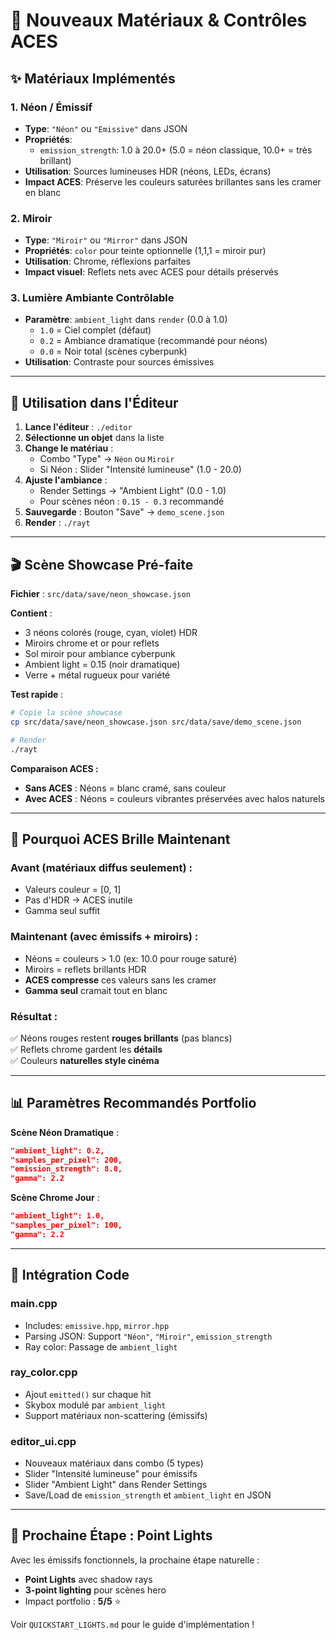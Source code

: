 # 🎨 Nouveaux Matériaux & Contrôles ACES

## ✨ **Matériaux Implémentés**

### 1. **Néon / Émissif** 
- **Type**: `"Néon"` ou `"Emissive"` dans JSON
- **Propriétés**:
  - `emission_strength`: 1.0 à 20.0+ (5.0 = néon classique, 10.0+ = très brillant)
- **Utilisation**: Sources lumineuses HDR (néons, LEDs, écrans)
- **Impact ACES**: Préserve les couleurs saturées brillantes sans les cramer en blanc

### 2. **Miroir**
- **Type**: `"Miroir"` ou `"Mirror"` dans JSON
- **Propriétés**: `color` pour teinte optionnelle (1,1,1 = miroir pur)
- **Utilisation**: Chrome, réflexions parfaites
- **Impact visuel**: Reflets nets avec ACES pour détails préservés

### 3. **Lumière Ambiante Contrôlable**
- **Paramètre**: `ambient_light` dans `render` (0.0 à 1.0)
  - `1.0` = Ciel complet (défaut)
  - `0.2` = Ambiance dramatique (recommandé pour néons)
  - `0.0` = Noir total (scènes cyberpunk)
- **Utilisation**: Contraste pour sources émissives

---

## 🚀 **Utilisation dans l'Éditeur**

1. **Lance l'éditeur** : `./editor`
2. **Sélectionne un objet** dans la liste
3. **Change le matériau** :
   - Combo "Type" → `Néon` ou `Miroir`
   - Si Néon : Slider "Intensité lumineuse" (1.0 - 20.0)
4. **Ajuste l'ambiance** :
   - Render Settings → "Ambient Light" (0.0 - 1.0)
   - Pour scènes néon : `0.15 - 0.3` recommandé
5. **Sauvegarde** : Bouton "Save" → `demo_scene.json`
6. **Render** : `./rayt`

---

## 🎬 **Scène Showcase Pré-faite**

**Fichier** : `src/data/save/neon_showcase.json`

**Contient** :
- 3 néons colorés (rouge, cyan, violet) HDR
- Miroirs chrome et or pour reflets
- Sol miroir pour ambiance cyberpunk
- Ambient light = 0.15 (noir dramatique)
- Verre + métal rugueux pour variété

**Test rapide** :
```bash
# Copie la scène showcase
cp src/data/save/neon_showcase.json src/data/save/demo_scene.json

# Render
./rayt
```

**Comparaison ACES :**
- **Sans ACES** : Néons = blanc cramé, sans couleur
- **Avec ACES** : Néons = couleurs vibrantes préservées avec halos naturels

---

## 🎯 **Pourquoi ACES Brille Maintenant**

### Avant (matériaux diffus seulement) :
- Valeurs couleur = [0, 1]
- Pas d'HDR → ACES inutile
- Gamma seul suffit

### Maintenant (avec émissifs + miroirs) :
- Néons = couleurs > 1.0 (ex: 10.0 pour rouge saturé)
- Miroirs = reflets brillants HDR
- **ACES compresse** ces valeurs sans les cramer
- **Gamma seul** cramait tout en blanc

### Résultat :
✅ Néons rouges restent **rouges brillants** (pas blancs)  
✅ Reflets chrome gardent les **détails**  
✅ Couleurs **naturelles style cinéma**

---

## 📊 **Paramètres Recommandés Portfolio**

**Scène Néon Dramatique** :
```json
"ambient_light": 0.2,
"samples_per_pixel": 200,
"emission_strength": 8.0,
"gamma": 2.2
```

**Scène Chrome Jour** :
```json
"ambient_light": 1.0,
"samples_per_pixel": 100,
"gamma": 2.2
```

---

## 🔧 **Intégration Code**

### main.cpp
- Includes: `emissive.hpp`, `mirror.hpp`
- Parsing JSON: Support `"Néon"`, `"Miroir"`, `emission_strength`
- Ray color: Passage de `ambient_light`

### ray_color.cpp
- Ajout `emitted()` sur chaque hit
- Skybox modulé par `ambient_light`
- Support matériaux non-scattering (émissifs)

### editor_ui.cpp
- Nouveaux matériaux dans combo (5 types)
- Slider "Intensité lumineuse" pour émissifs
- Slider "Ambient Light" dans Render Settings
- Save/Load de `emission_strength` et `ambient_light` en JSON

---

## 🎨 **Prochaine Étape : Point Lights**

Avec les émissifs fonctionnels, la prochaine étape naturelle :
- **Point Lights** avec shadow rays
- **3-point lighting** pour scènes hero
- Impact portfolio : **5/5** ⭐

Voir `QUICKSTART_LIGHTS.md` pour le guide d'implémentation !
